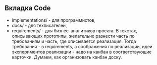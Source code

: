 ## Вкладка Code
- implementations/ - для программистов, 
- docs/ - для техписателей, 
- requirements/ - для бизнес-аналитиков проекта. 
В текстах, описывающих прототипы, желательно разнести часть по требованиям и часть, где описывается реализация. Тогда требования - в requirements, а соображения по реализации, идеи экспериментов реализации - надо на канбан в соответствующие карточки. Думаем, как организовать канбан доску.
